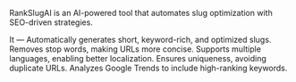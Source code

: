 RankSlugAI is an AI-powered tool that automates slug optimization with SEO-driven strategies. 

It —
Automatically generates short, keyword-rich, and optimized slugs.
Removes stop words, making URLs more concise.
Supports multiple languages, enabling better localization.
Ensures uniqueness, avoiding duplicate URLs.
Analyzes Google Trends to include high-ranking keywords.
